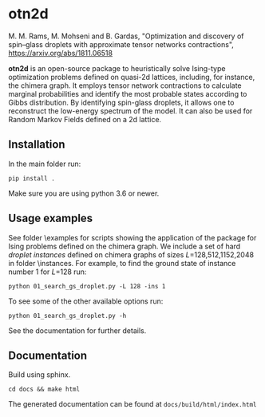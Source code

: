 otn2d
============
M. M. Rams, M. Mohseni and B. Gardas, "Optimization and discovery of spin–glass droplets with approximate tensor networks contractions",
https://arxiv.org/abs/1811.06518

**otn2d** is an open-source package to heuristically solve Ising-type optimization problems defined on quasi-2d lattices, including, for instance, the chimera graph.
It employs tensor network contractions to calculate marginal probabilities and identify the most probable states according to Gibbs distribution.
By identifying spin-glass droplets, it allows one to reconstruct the low-energy spectrum of the model.
It can also be used for Random Markov Fields defined on a 2d lattice.

Installation
-------------
In the main folder run:
   ```
   pip install .
   ```
Make sure you are using python 3.6 or newer. 

Usage examples
--------------

See folder \examples for scripts showing the application of the package for Ising problems defined on the chimera graph. We include a set of hard _droplet instances_ defined on chimera graphs of sizes _L_=128,512,1152,2048 in folder \instances. For example, to find the ground state of instance number 1 for _L_=128 run:
   ```
   python 01_search_gs_droplet.py -L 128 -ins 1
   ```
To see some of the other available options run:
   ```
   python 01_search_gs_droplet.py -h
   ```
See the documentation for further details.

Documentation
--------------

Build using sphinx.
   ```
   cd docs && make html
   ```
The generated documentation can be found at `docs/build/html/index.html`
